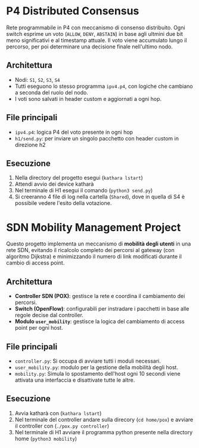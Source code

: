 # P4 Distributed Consensus

Rete programmabile in P4 con meccanismo di consenso distribuito. Ogni switch esprime un voto (`ALLOW`, `DENY`, `ABSTAIN`) in base agli ultmini due bit meno significativi e al timestamp attuale. 
Il voto viene accumulato lungo il percorso, per poi determinare una decisione finale nell'ultimo nodo.

## Architettura

- Nodi: `S1`, `S2`, `S3`, `S4`
- Tutti eseguono lo stesso programma `ipv4.p4`, con logiche che cambiano a seconda del ruolo del nodo.
- I voti sono salvati in header custom e aggiornati a ogni hop.

## File principali

- `ipv4.p4`: logica P4 del voto presente in ogni hop
- `h1/send.py`: per inviare un singolo pacchetto con header custom in direzione h2 

## Esecuzione

1. Nella directory del progetto esegui  (`kathara lstart`)
2. Attendi avvio dei device katharà
4. Nel terminale di H1 esegui il comando  (`python3 send.py`)
5. Si creeranno 4 file di log nella cartella (`Shared`), dove in quella di S4 è possibile vedere l'esito della votazione.



# SDN Mobility Management Project

Questo progetto implementa un meccanismo di **mobilità degli utenti** in una rete SDN, evitando il ricalcolo completo dei percorsi al gateway (con algoritmo Dijkstra) e minimizzando il numero di link modificati durante il cambio di access point.

## Architettura

- **Controller SDN (POX)**: gestisce la rete e coordina il cambiamento dei percorsi.
- **Switch (OpenFlow)**: configurabili per instradare i pacchetti in base alle regole decise dal controller.
- **Modulo `user_mobility`**: gestisce la logica del cambiamento di access point per ogni host.

## File principali

- `controller.py`: Si occupa di avviare tutti i moduli necessari.
- `user_mobility.py`: modulo per la gestione della mobilità degli host.
- `mobility.py`: Simula lo spostamento dell'host ogni 10 secondi viene attivata una interfaccia e disattivate tutte le altre.

## Esecuzione

1. Avvia katharà con (`kathara lstart`)
2. Nel terminale del controller andare sulla direcory (`cd home/pox`) e avviare il controller con (`./pox.py controller`)
3. Nel terminale di H1 avviare il programma python presente nella directory home (`python3 mobility`)
